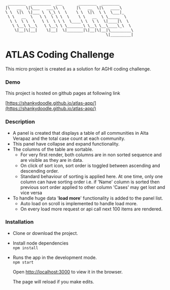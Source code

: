 ```
 ________  _________  ___       ________  ________      
|\   __  \|\___   ___\\  \     |\   __  \|\   ____\     
\ \  \|\  \|___ \  \_\ \  \    \ \  \|\  \ \  \___|_    
 \ \   __  \   \ \  \ \ \  \    \ \   __  \ \_____  \   
  \ \  \ \  \   \ \  \ \ \  \____\ \  \ \  \|____|\  \  
   \ \__\ \__\   \ \__\ \ \_______\ \__\ \__\____\_\  \ 
    \|__|\|__|    \|__|  \|_______|\|__|\|__|\_________\
                                            \|_________|
```

# ATLAS Coding Challenge

This micro project is created as a solution for  AGHI coding challenge.

### Demo
This project is hosted on github pages at following link

[https://shankydoodle.github.io/atlas-app/](https://shankydoodle.github.io/atlas-app/)


### Description

* A panel is created that displays a table of all communities in Alta Verapaz and the total case count at each community.
* This panel have collapse and expand functionality.
* The columns of the table are sortable. 
    - For very first render, both columns are in non sorted sequence and are visible as they are in data.
    - On click of sort icon, sort order is toggled between ascending and descending order.
    - Standard behaviour of sorting is applied here. At one time, only one column can have sorting order i.e. if 'Name' column is sorted then previous sort order applied to other column 'Cases' may get lost and vice versa
* To handle huge data '**load more**' functionality is added to the panel list. 
    - Auto load on scroll is implemented to handle load more.
    - On every load more request or api call next 100 items are rendered. 
 
 
### Installation
* Clone or download the project.
* Install node dependencies<br>
    ``
        npm install
    ``
    
* Runs the app in the development mode.<br>
    ``
        npm start
    ``

    Open [http://localhost:3000](http://localhost:3000) to view it in the browser.

    The page will reload if you make edits.<br>